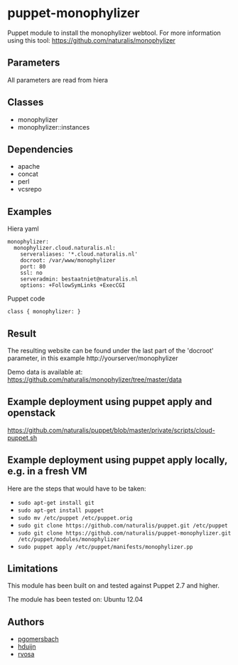puppet-monophylizer
===================

Puppet module to install the monophylizer webtool.
For more information using this tool: https://github.com/naturalis/monophylizer

Parameters
-------------
All parameters are read from hiera

Classes
-------------
- monophylizer
- monophylizer::instances

Dependencies
-------------
- apache
- concat
- perl
- vcsrepo

Examples
-------------
Hiera yaml
```
monophylizer:
  monophylizer.cloud.naturalis.nl:
    serveraliases: '*.cloud.naturalis.nl'
    docroot: /var/www/monophylizer
    port: 80
    ssl: no
    serveradmin: bestaatniet@naturalis.nl
    options: +FollowSymLinks +ExecCGI
```
Puppet code
```
class { monophylizer: }
```
Result
-------------
The resulting website can be found under the last part of the 'docroot' parameter, in this example http://yourserver/monophylizer

Demo data is available at: https://github.com/naturalis/monophylizer/tree/master/data

Example deployment using puppet apply and openstack
-------------
https://github.com/naturalis/puppet/blob/master/private/scripts/cloud-puppet.sh

Example deployment using puppet apply locally, e.g. in a fresh VM
-----------------------------------------------------------------

Here are the steps that would have to be taken:
- `sudo apt-get install git`
- `sudo apt-get install puppet`
- `sudo mv /etc/puppet /etc/puppet.orig`
- `sudo git clone https://github.com/naturalis/puppet.git /etc/puppet`
- `sudo git clone https://github.com/naturalis/puppet-monophylizer.git /etc/puppet/modules/monophylizer`
- `sudo puppet apply /etc/puppet/manifests/monophylizer.pp`

Limitations
-------------
This module has been built on and tested against Puppet 2.7 and higher.

The module has been tested on:
Ubuntu 12.04

Authors
-------------
- [pgomersbach](https://github.com/pgomersbach)
- [hduijn](https://github.com/hduijn)
- [rvosa](https://github.com/rvosa)
